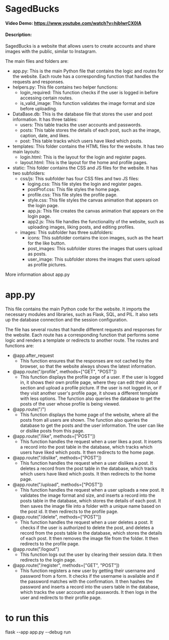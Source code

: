 # SagedBucks
#### Video Demo:  https://www.youtube.com/watch?v=hjblwrCX0IA
#### Description:
SagedBucks is a website that allows users to create accounts and share images with the public, similar to Instagram.

The main files and folders are:

- app.py: This is the main Python file that contains the logic and routes for the website. Each route has a corresponding function that handles the requests and responses.
- helpers.py: This file contains two helper functions:
  - login_required: This function checks if the user is logged in before accessing certain routes.
  - is_valid_image: This function validates the image format and size before uploading.
- DataBase.db: This is the database file that stores the user and post information. It has three tables:
  - users: This table tracks the user accounts and passwords.
  - posts: This table stores the details of each post, such as the image, caption, date, and likes.
  - post: This table tracks which users have liked which posts.
- templates: This folder contains the HTML files for the website. It has two main layouts:
  - login.html: This is the layout for the login and register pages.
  - layout.html: This is the layout for the home and profile pages.
- static: This folder contains the CSS and JS files for the website. It has two subfolders:
  - css/js: This subfolder has four CSS files and two JS files:
    - loging.css: This file styles the login and register pages.
    - postProf.css: This file styles the home page.
    - profile.css: This file styles the profile page.
    - style.css: This file styles the canvas animation that appears on the login page.
    - app.js: This file creates the canvas animation that appears on the login page.
    - app2.js: This file handles the functionality of the website, such as uploading images, liking posts, and editing profiles.
  - images: This subfolder has three subfolders:
    - icons: This subfolder contains the icon images, such as the heart for the like button.
    - post_images: This subfolder stores the images that users upload as posts.
    - user_image: This subfolder stores the images that users upload as profile pictures.


More information about app.py
# app.py

This file contains the main Python code for the website. It imports the necessary modules and libraries, such as Flask, SQL, and PIL. It also sets up the database connection and the session configuration.

The file has several routes that handle different requests and responses for the website. Each route has a corresponding function that performs some logic and renders a template or redirects to another route. The routes and functions are:

- @app.after_request
  - This function ensures that the responses are not cached by the browser, so that the website always shows the latest information.
- @app.route("/profile", methods=["GET", "POST"])
  - This function displays the profile page of a user. If the user is logged in, it shows their own profile page, where they can edit their about section and upload a profile picture. If the user is not logged in, or if they visit another user's profile page, it shows a different template with less options. The function also queries the database to get the posts of the user whose profile is being viewed.
- @app.route("/")
  - This function displays the home page of the website, where all the posts from all users are shown. The function also queries the database to get the posts and the user information. The user can like or dislike posts from this page.
- @app.route("/like", methods=["POST"])
  - This function handles the request when a user likes a post. It inserts a record into the post table in the database, which tracks which users have liked which posts. It then redirects to the home page.
- @app.route("/dislike", methods=["POST"])
  - This function handles the request when a user dislikes a post. It deletes a record from the post table in the database, which tracks which users have liked which posts. It then redirects to the home page.
- @app.route("/upload", methods=["POST"])
  - This function handles the request when a user uploads a new post. It validates the image format and size, and inserts a record into the posts table in the database, which stores the details of each post. It then saves the image file into a folder with a unique name based on the post id. It then redirects to the profile page.
- @app.route("/delete", methods=["POST"])
  - This function handles the request when a user deletes a post. It checks if the user is authorized to delete the post, and deletes a record from the posts table in the database, which stores the details of each post. It then removes the image file from the folder. It then redirects to the profile page.
- @app.route("/logout")
  - This function logs out the user by clearing their session data. It then redirects to the login page.
- @app.route("/register", methods=["GET", "POST"])
  - This function registers a new user by getting their username and password from a form. It checks if the username is available and if the password matches with the confirmation. It then hashes the password and inserts a record into the users table in the database, which tracks
the user accounts and passwords. It then logs in the user and redirects to their profile page.


# to run this 
flask --app app.py --debug run
